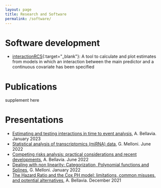 ```yaml
---
layout: page
title: Research and Software
permalink: /software/
---
```


# Software development 

* [interactionRCS](https://cran.r-project.org/web/packages/interactionRCS/vignettes/vignette.html){:target="_blank"}: A tool to calculate and plot estimates from models in which an interaction between the main predictor and a continuous covariate has been specified

# Publications

supplement here

# Presentations

* <a href="https://timibiostat.github.io/docs/2023_01_19_interaction_final.pdf" target="_blank">Estimating and testing interactions in time to event analysis</a>, A. Bellavia. January 2023
* <a href="https://timibiostat.github.io/docs/2022_10_27_transcriptomics_analysis.pdf" target="_blank">Statistical analysis of transcriptomics (miRNA) data</a>, G. Melloni. June 2022
* <a href="https://timibiostat.github.io/docs/2022_06_23_competingrisks.pdf" target="_blank">Competing risks analysis: practical considerations and recent developments</a>, A. Bellavia. June 2022
* <a href="https://timibiostat.github.io/docs/2022_01_20_splines_Melloni.pdf" target="_blank">Dealing with non
linearity: Categorization, Polynomial functions and Splines</a>, G. Melloni. January 2022
* <a href="https://timibiostat.github.io/docs/2021_12_14_Cox_limitations.pdf" target="_blank">The Hazard Ratio and the Cox PH model: limitations, common misuses, and potential alternatives</a>, A. Bellavia. December 2021